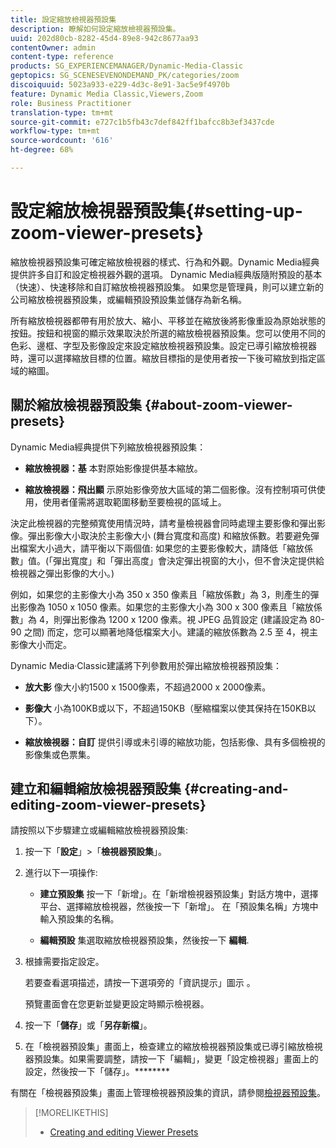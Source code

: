 ```yaml
---
title: 設定縮放檢視器預設集
description: 瞭解如何設定縮放檢視器預設集。
uuid: 202d80cb-8282-45d4-89e8-942c8677aa93
contentOwner: admin
content-type: reference
products: SG_EXPERIENCEMANAGER/Dynamic-Media-Classic
geptopics: SG_SCENESEVENONDEMAND_PK/categories/zoom
discoiquuid: 5023a933-e229-4d3c-8e91-3ac5e9f4970b
feature: Dynamic Media Classic,Viewers,Zoom
role: Business Practitioner
translation-type: tm+mt
source-git-commit: e727c1b5fb43c7def842ff1bafcc8b3ef3437cde
workflow-type: tm+mt
source-wordcount: '616'
ht-degree: 68%

---
```



# 設定縮放檢視器預設集{#setting-up-zoom-viewer-presets}

縮放檢視器預設集可確定縮放檢視器的樣式、行為和外觀。Dynamic Media經典提供許多自訂和設定檢視器外觀的選項。 Dynamic Media經典版隨附預設的基本（快速）、快速移除和自訂縮放檢視器預設集。 如果您是管理員，則可以建立新的公司縮放檢視器預設集，或編輯預設預設集並儲存為新名稱。

所有縮放檢視器都帶有用於放大、縮小、平移並在縮放後將影像重設為原始狀態的按鈕。按鈕和視窗的顯示效果取決於所選的縮放檢視器預設集。您可以使用不同的色彩、邊框、字型及影像設定來設定縮放檢視器預設集。設定已導引縮放檢視器時，還可以選擇縮放目標的位置。縮放目標指的是使用者按一下後可縮放到指定區域的縮圖。

## 關於縮放檢視器預設集 {#about-zoom-viewer-presets}

Dynamic Media經典提供下列縮放檢視器預設集：

* **縮放檢視器：基**
本對原始影像提供基本縮放。

* **縮放檢視器：飛出顯**
示原始影像旁放大區域的第二個影像。沒有控制項可供使用，使用者僅需將選取範圍移動至要檢視的區域上。

決定此檢視器的完整頻寬使用情況時，請考量檢視器會同時處理主要影像和彈出影像。彈出影像大小取決於主影像大小 (舞台寬度和高度) 和縮放係數。若要避免彈出檔案大小過大，請平衡以下兩個值: 如果您的主要影像較大，請降低「縮放係數」值。(「彈出寬度」和「彈出高度」會決定彈出視窗的大小，但不會決定提供給檢視器之彈出影像的大小。)

例如，如果您的主影像大小為 350 x 350 像素且「縮放係數」為 3，則產生的彈出影像為 1050 x 1050 像素。如果您的主影像大小為 300 x 300 像素且「縮放係數」為 4，則彈出影像為 1200 x 1200 像素。視 JPEG 品質設定 (建議設定為 80-90 之間) 而定，您可以顯著地降低檔案大小。建議的縮放係數為 2.5 至 4，視主影像大小而定。

Dynamic Media·Classic建議將下列參數用於彈出縮放檢視器預設集：

* **放大影**
像大小約1500 x 1500像素，不超過2000 x 2000像素。

* **影像大**
小為100KB或以下，不超過150KB（壓縮檔案以使其保持在150KB以下）。

* **縮放檢視器：自訂**
提供引導或未引導的縮放功能，包括影像、具有多個檢視的影像集或色票集。

## 建立和編輯縮放檢視器預設集 {#creating-and-editing-zoom-viewer-presets}

請按照以下步驟建立或編輯縮放檢視器預設集:

1. 按一下「**設定**」>「**檢視器預設集**」。
1. 進行以下一項操作:

   * **建立預設集**
按一下「新增」。在「新增檢視器預設集」對話方塊中，選擇平台、選擇縮放檢視器，然後按一下「新增」。 在「預設集名稱」方塊中輸入預設集的名稱。

   * **編輯預設**
集選取縮放檢視器預設集，然後按一下 
**編輯**.

1. 根據需要指定設定。

   若要查看選項描述，請按一下選項旁的「資訊提示」圖示 。

   預覽畫面會在您更新並變更設定時顯示檢視器。

1. 按一下「**儲存**」或「**另存新檔**」。
1. 在「檢視器預設集」畫面上，檢查建立的縮放檢視器預設集或已導引縮放檢視器預設集。如果需要調整，請按一下「編輯」，變更「設定檢視器」畫面上的設定，然後按一下「儲存」。********

有關在「檢視器預設集」畫面上管理檢視器預設集的資訊，請參閱[檢視器預設集](application-setup.md#viewer_presets)。

>[!MORELIKETHIS]
>
>* [Creating and editing Viewer Presets](application-setup.md#adding_and_editing_viewer_presets)

